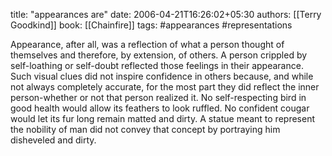 
title: "appearances are"
date: 2006-04-21T16:26:02+05:30
authors: [[Terry Goodkind]]
book: [[Chainfire]]
tags: #appearances #representations

Appearance, after all, was a reflection of what a person thought of themselves and therefore, by extension, of others. A person crippled by self-loathing or self-doubt reflected those feelings in their appearance. Such visual clues did not inspire confidence in others because, and while not always completely accurate, for the most part they did reflect the inner person-whether or not that person realized it. No self-respecting bird in good health would allow its feathers to look ruffled. No confident cougar would let its fur long remain matted and dirty. A statue meant to represent the nobility of man did not convey that concept by portraying him disheveled and dirty.
